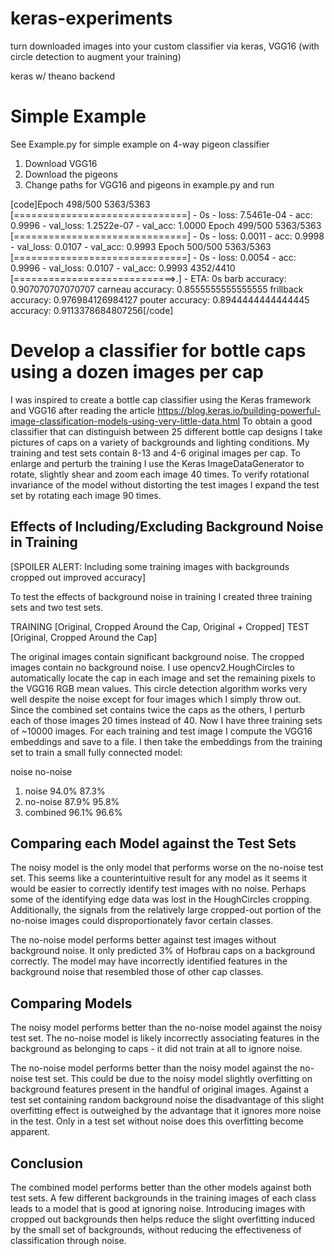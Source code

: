 # keras-experiments
turn downloaded images into your custom classifier via keras, VGG16 (with circle detection to augment your training)

keras w/ theano backend

# Simple Example

See Example.py for simple example on 4-way pigeon classifier

1. Download VGG16
2. Download the pigeons
3. Change paths for VGG16 and pigeons in example.py and run

[code]Epoch 498/500
5363/5363 [==============================] - 0s - loss: 7.5461e-04 - acc: 0.9996 - val_loss: 1.2522e-07 - val_acc: 1.0000
Epoch 499/500
5363/5363 [==============================] - 0s - loss: 0.0011 - acc: 0.9998 - val_loss: 0.0107 - val_acc: 0.9993
Epoch 500/500
5363/5363 [==============================] - 0s - loss: 0.0054 - acc: 0.9996 - val_loss: 0.0107 - val_acc: 0.9993
4352/4410 [============================>.] - ETA: 0s
barb  accuracy:  0.907070707070707
carneau  accuracy:  0.8555555555555555
frillback  accuracy:  0.976984126984127
pouter  accuracy:  0.8944444444444445
accuracy:  0.9113378684807256[/code]


# Develop a classifier for bottle caps using a dozen images per cap

I was inspired to create a bottle cap classifier using the Keras framework and VGG16 after reading the article https://blog.keras.io/building-powerful-image-classification-models-using-very-little-data.html 
To obtain a good classifier that can distinguish between 25 different bottle cap designs I take pictures of caps on a variety of backgrounds and lighting conditions. My training and test sets contain 8-13 and 4-6 original images per cap. To enlarge and perturb the training I use the Keras ImageDataGenerator to rotate, slightly shear and zoom each image 40 times. To verify rotational invariance of the model without distorting the test images I expand the test set by rotating each image 90 times.

## Effects of Including/Excluding Background Noise in Training

[SPOILER ALERT: Including some training images with backgrounds cropped out improved accuracy]

To test the effects of background noise in training I created three training sets and two test sets.

TRAINING [Original, Cropped Around the Cap, Original + Cropped]
TEST [Original, Cropped Around the Cap]

The original images contain significant background noise. The cropped images contain no background noise. I use opencv2.HoughCircles to automatically locate the cap in each image and set the remaining pixels to the VGG16 RGB mean values. This circle detection algorithm works very well despite the noise except for four images which I simply throw out. 
Since the combined set contains twice the caps as the others, I perturb each of those images 20 times instead of 40. Now I have three training sets of ~10000 images.
For each training and test image I compute the VGG16 embeddings and save to a file. I then take the embeddings from the training set to train a small fully connected model:

noise	no-noise
1. noise	94.0%	87.3%
2. no-noise	87.9%	95.8%
3. combined	96.1%	96.6%

## Comparing each Model against the Test Sets

The noisy model is the only model that performs worse on the no-noise test set. This seems like a counterintuitive result for any model as it seems it would be easier to correctly identify test images with no noise. Perhaps some of the identifying edge data was lost in the HoughCircles cropping.  Additionally, the signals from the relatively large cropped-out portion of the no-noise images could disproportionately favor certain classes.

The no-noise model performs better against test images without background noise. It only predicted 3% of Hofbrau caps on a background correctly. The model may have incorrectly identified features in the background noise that resembled those of other cap classes.

## Comparing Models

The noisy model performs better than the no-noise model against the noisy test set. The no-noise model is likely incorrectly associating features in the background as belonging to caps - it did not train at all to ignore noise. 

The no-noise model performs better than the noisy model against the no-noise test set. This could be due to the noisy model slightly overfitting on background features present in the handful of original images. Against a test set containing random background noise the disadvantage of this slight overfitting effect is outweighed by the advantage that it ignores more noise in the test. Only in a test set without noise does this overfitting become apparent.

## Conclusion

The combined model performs better than the other models against both test sets. A few different backgrounds in the training images of each class leads to a model that is good at ignoring noise. Introducing images with cropped out backgrounds then helps reduce the slight overfitting induced by the small set of backgrounds, without reducing the effectiveness of classification through noise.
